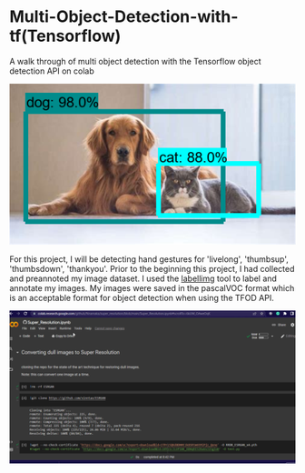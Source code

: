 # Multi-Object-Detection-with-tf(Tensorflow)
A walk through of multi object detection with the Tensorflow object detection API on colab

<div>
 <span align="left">
  <img width="600" heigt="300" src="https://github.com/Nnamaka/multi-object-detection-with-tf/blob/main/catdog.png">
</span>

 For this project, I will be detecting hand gestures for 'livelong', 'thumbsup', 'thumbsdown', 'thankyou'.
 Prior to the beginning this project, I had collected and preannoted my image dataset. 
 I used the <a href="https://github.com/tzutalin/labelImg">labellimg</a> tool to label and annotate my images.
 My images were saved in the pascalVOC format which is an acceptable format for object detection when using the TFOD API.

 <p align="center">
  <img src="https://github.com/Nnamaka/super_resolution/blob/main/files/steps.gif">
</p>
